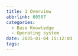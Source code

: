 ```yaml
---
title: 1 Overview
abbrlink: 60567
categories:
  - Base Knowledge
  - Operating system
date: 2025-01-04 15:12:03
tags:
---
```

